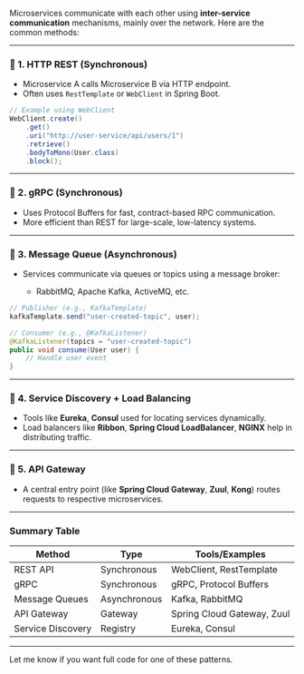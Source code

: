 Microservices communicate with each other using **inter-service communication** mechanisms, mainly over the network. Here are the common methods:

---

### 🔹 1. **HTTP REST (Synchronous)**

* Microservice A calls Microservice B via HTTP endpoint.
* Often uses `RestTemplate` or `WebClient` in Spring Boot.

```java
// Example using WebClient
WebClient.create()
    .get()
    .uri("http://user-service/api/users/1")
    .retrieve()
    .bodyToMono(User.class)
    .block();
```

---

### 🔹 2. **gRPC (Synchronous)**

* Uses Protocol Buffers for fast, contract-based RPC communication.
* More efficient than REST for large-scale, low-latency systems.

---

### 🔹 3. **Message Queue (Asynchronous)**

* Services communicate via queues or topics using a message broker:

  * RabbitMQ, Apache Kafka, ActiveMQ, etc.

```java
// Publisher (e.g., KafkaTemplate)
kafkaTemplate.send("user-created-topic", user);
```

```java
// Consumer (e.g., @KafkaListener)
@KafkaListener(topics = "user-created-topic")
public void consume(User user) {
    // Handle user event
}
```

---

### 🔹 4. **Service Discovery + Load Balancing**

* Tools like **Eureka**, **Consul** used for locating services dynamically.
* Load balancers like **Ribbon**, **Spring Cloud LoadBalancer**, **NGINX** help in distributing traffic.

---

### 🔹 5. **API Gateway**

* A central entry point (like **Spring Cloud Gateway**, **Zuul**, **Kong**) routes requests to respective microservices.

---

### Summary Table

| Method            | Type         | Tools/Examples             |
| ----------------- | ------------ | -------------------------- |
| REST API          | Synchronous  | WebClient, RestTemplate    |
| gRPC              | Synchronous  | gRPC, Protocol Buffers     |
| Message Queues    | Asynchronous | Kafka, RabbitMQ            |
| API Gateway       | Gateway      | Spring Cloud Gateway, Zuul |
| Service Discovery | Registry     | Eureka, Consul             |

---

Let me know if you want full code for one of these patterns.
